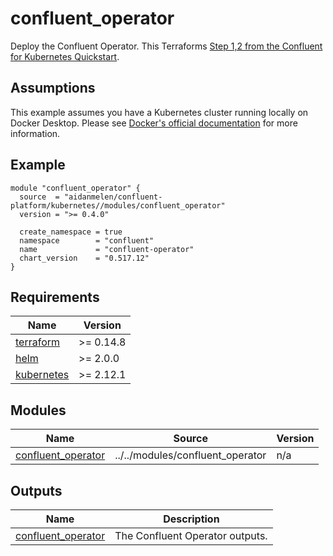 # confluent_operator

Deploy the Confluent Operator. This Terraforms [Step 1,2 from the Confluent for Kubernetes Quickstart](https://docs.confluent.io/operator/current/co-quickstart.html).

## Assumptions

This example assumes you have a Kubernetes cluster running locally on Docker Desktop. Please see [Docker's official documentation](https://docs.docker.com/desktop/kubernetes/) for more information.

<!-- BEGINNING OF PRE-COMMIT-TERRAFORM DOCS HOOK -->

## Example

```hcl
module "confluent_operator" {
  source  = "aidanmelen/confluent-platform/kubernetes//modules/confluent_operator"
  version = ">= 0.4.0"

  create_namespace = true
  namespace        = "confluent"
  name             = "confluent-operator"
  chart_version    = "0.517.12"
}
```

## Requirements

| Name | Version |
|------|---------|
| <a name="requirement_terraform"></a> [terraform](#requirement\_terraform) | >= 0.14.8 |
| <a name="requirement_helm"></a> [helm](#requirement\_helm) | >= 2.0.0 |
| <a name="requirement_kubernetes"></a> [kubernetes](#requirement\_kubernetes) | >= 2.12.1 |
## Modules

| Name | Source | Version |
|------|--------|---------|
| <a name="module_confluent_operator"></a> [confluent\_operator](#module\_confluent\_operator) | ../../modules/confluent_operator | n/a |
## Outputs

| Name | Description |
|------|-------------|
| <a name="output_confluent_operator"></a> [confluent\_operator](#output\_confluent\_operator) | The Confluent Operator outputs. |
<!-- END OF PRE-COMMIT-TERRAFORM DOCS HOOK -->
